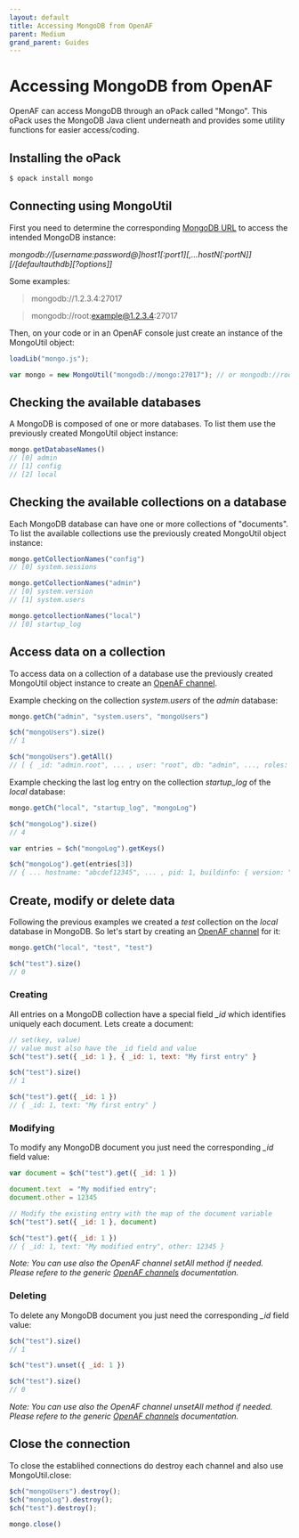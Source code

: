 ```yaml
---
layout: default
title: Accessing MongoDB from OpenAF
parent: Medium
grand_parent: Guides
---
```


# Accessing MongoDB from OpenAF

OpenAF can access MongoDB through an oPack called "Mongo". This oPack uses the MongoDB Java client underneath and provides some utility functions for easier access/coding.

## Installing the oPack

````bash
$ opack install mongo
````

## Connecting using MongoUtil

First you need to determine the corresponding [MongoDB URL](https://docs.mongodb.com/manual/reference/connection-string) to access the intended MongoDB instance:

_mongodb://[username:password@]host1[:port1][,...hostN[:portN]][/[defaultauthdb][?options]]_

Some examples:

> mongodb://1.2.3.4:27017

> mongodb://root:example@1.2.3.4:27017

Then, on your code or in an OpenAF console just create an instance of the MongoUtil object:

````javascript
loadLib("mongo.js");

var mongo = new MongoUtil("mongodb://mongo:27017"); // or mongodb://root:example@mongo:27017 for root access
````

## Checking the available databases

A MongoDB is composed of one or more databases. To list them use the previously created MongoUtil object instance:

````javascript
mongo.getDatabaseNames()
// [0] admin
// [1] config
// [2] local
````

## Checking the available collections on a database

Each MongoDB database can have one or more collections of "documents". To list the available collections use the previously created MongoUtil object instance:

````javascript
mongo.getCollectionNames("config")
// [0] system.sessions

mongo.getCollectionNames("admin")
// [0] system.version
// [1] system.users

mongo.getcollectionNames("local")
// [0] startup_log
````

## Access data on a collection

To access data on a collection of a database use the previously created MongoUtil object instance to create an [OpenAF channel](../../concepts/OpenAF-Channels.md).

Example checking on the collection _system.users_ of the _admin_ database:

````javascript
mongo.getCh("admin", "system.users", "mongoUsers")

$ch("mongoUsers").size()
// 1

$ch("mongoUsers").getAll()
// [ { _id: "admin.root", ... , user: "root", db: "admin", ..., roles: [ { role: "root", db: "admin" }] }
````

Example checking the last log entry on the collection _startup\_log_ of the _local_ database:

````javascript
mongo.getCh("local", "startup_log", "mongoLog")

$ch("mongoLog").size()
// 4

var entries = $ch("mongoLog").getKeys()

$ch("mongoLog").get(entries[3])
// { ... hostname: "abcdef12345", ... , pid: 1, buildinfo: { version: "...", ... } }
````

## Create, modify or delete data

Following the previous examples we created a _test_ collection on the _local_ database in MongoDB. So let's start by creating an [OpenAF channel](../../concepts/OpenAF-Channels.md) for it:

````javascript
mongo.getCh("local", "test", "test")

$ch("test").size()
// 0
````

### Creating

All entries on a MongoDB collection have a special field _\_id_ which identifies uniquely each document. Lets create a document:

````javascript
// set(key, value)
// value must also have the _id field and value
$ch("test").set({ _id: 1 }, { _id: 1, text: "My first entry" }

$ch("test").size()
// 1

$ch("test").get({ _id: 1 })
// { _id: 1, text: "My first entry" }
````

### Modifying

To modify any MongoDB document you just need the corresponding _\_id_ field value:

````javascript
var document = $ch("test").get({ _id: 1 })

document.text  = "My modified entry";
document.other = 12345 

// Modify the existing entry with the map of the document variable
$ch("test").set({ _id: 1 }, document)

$ch("test").get({ _id: 1 })
// { _id: 1, text: "My modified entry", other: 12345 }
````

_Note: You can use also the OpenAF channel setAll method if needed. Please refere to the generic [OpenAF channels](../../concepts/OpenAF-Channels.md) documentation._

### Deleting

To delete any MongoDB document you just need the corresponding _\_id_ field value:

````javascript
$ch("test").size()
// 1

$ch("test").unset({ _id: 1 })

$ch("test").size()
// 0
````

_Note: You can use also the OpenAF channel unsetAll method if needed. Please refere to the generic [OpenAF channels](../../concepts/OpenAF-Channels.md) documentation._

## Close the connection

To close the establihed connections do destroy each channel and also use MongoUtil.close:

````javascript
$ch("mongoUsers").destroy();
$ch("mongoLog").destroy();
$ch("test").destroy();

mongo.close()
````